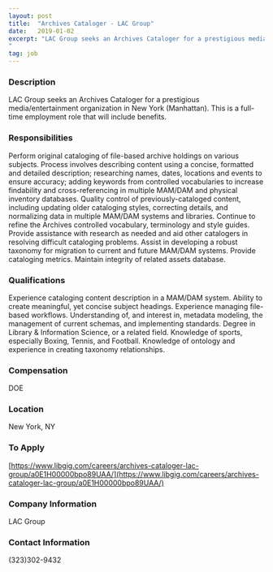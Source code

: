 ```yaml
---
layout: post
title:  "Archives Cataloger - LAC Group"
date:   2019-01-02
excerpt: "LAC Group seeks an Archives Cataloger for a prestigious media/entertainment organization in New York (Manhattan). This is a full-time employment role that will include benefits.
"
tag: job
---
```


### Description   

LAC Group seeks an Archives Cataloger for a prestigious media/entertainment organization in New York (Manhattan). This is a full-time employment role that will include benefits.



### Responsibilities   

Perform original cataloging of file-based archive holdings on various subjects. Process involves describing content using a concise, formatted and detailed description; researching names, dates, locations and events to ensure accuracy; adding keywords from controlled vocabularies to increase findability and cross-referencing in multiple MAM/DAM and physical inventory databases.
Quality control of previously-cataloged content, including updating older cataloging styles, correcting details, and normalizing data in multiple MAM/DAM systems and libraries.
Continue to refine the Archives controlled vocabulary, terminology and style guides.
Provide assistance with research as needed and aid other catalogers in resolving difficult cataloging problems.
Assist in developing a robust taxonomy for migration to current and future MAM/DAM systems.
Provide cataloging metrics.
Maintain integrity of related assets database.


### Qualifications   

Experience cataloging content description in a MAM/DAM system.
Ability to create meaningful, yet concise subject headings.
Experience managing file-based workflows.
Understanding of, and interest in, metadata modeling, the management of current schemas, and implementing standards.
Degree in Library & Information Science, or a related field.
Knowledge of sports, especially Boxing, Tennis, and Football.
Knowledge of ontology and experience in creating taxonomy relationships.


### Compensation   

DOE


### Location   

New York, NY




### To Apply   

[https://www.libgig.com/careers/archives-cataloger-lac-group/a0E1H00000bpo89UAA/](https://www.libgig.com/careers/archives-cataloger-lac-group/a0E1H00000bpo89UAA/)


### Company Information   

LAC Group


### Contact Information   

(323)302-9432

